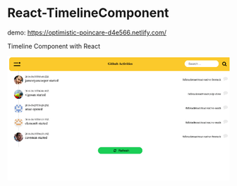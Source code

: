 # React-TimelineComponent

demo: https://optimistic-poincare-d4e566.netlify.com/

Timeline Component with React

![timeline-app](./timeline-app.png)
